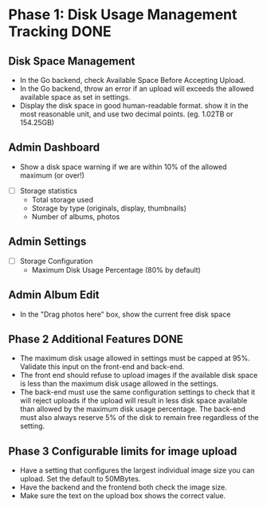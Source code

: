 # Phase 1: Disk Usage Management Tracking DONE

## Disk Space Management

- In the Go backend, check Available Space Before Accepting Upload.
- In the Go backend, throw an error if an upload will exceeds the allowed available space as set in settings.
- Display the disk space in good human-readable format. show it in the most reasonable unit, and use two decimal points. (eg. 1.02TB or 154.25GB)

## Admin Dashboard

- Show a disk space warning if we are within 10% of the allowed maximum (or over!)
- [ ] Storage statistics
  - Total storage used
  - Storage by type (originals, display, thumbnails)
  - Number of albums, photos

## Admin Settings

- [ ] Storage Configuration
  - Maximum Disk Usage Percentage (80% by default)

## Admin Album Edit

- In the "Drag photos here" box, show the current free disk space

## Phase 2 Additional Features DONE

- The maximum disk usage allowed in settings must be capped at 95%. Validate this input on the front-end and back-end.
- The front end should refuse to upload images if the available disk space is less than the maximum disk usage allowed in the settings.
- The back-end must use the same configuration settings to check that it will reject uploads if the upload will result in less disk space available than allowed by the maximum disk usage percentage. The back-end must also always reserve 5% of the disk to remain free regardless of the setting.

## Phase 3 Configurable limits for image upload

- Have a setting that configures the largest individual image size you can upload. Set the default to 50MBytes.
- Have the backend and the frontend both check the image size.
- Make sure the text on the upload box shows the correct value.
